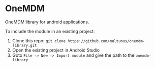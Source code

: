 # OneMDM

OneMDM library for android applications.

To include the module in an existing project:

1. Clone this repo: `git clone https://github.com/multunus/onemdm-library.git`
2. Open the existing project in Android Studio
2. Goto `File -> New -> Import module` and give the path to the `onemdm-library`
